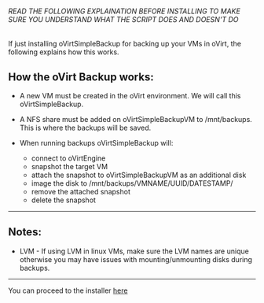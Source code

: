 
###### READ THE FOLLOWING EXPLAINATION BEFORE INSTALLING TO MAKE SURE YOU UNDERSTAND WHAT THE SCRIPT DOES AND DOESN'T DO


If just installing oVirtSimpleBackup for backing up your VMs in oVirt, the following explains how this works.

## How the oVirt Backup works:
* A new VM must be created in the oVirt environment. We will call this oVirtSimpleBackup.

* A NFS share must be added on oVirtSimpleBackupVM to /mnt/backups. This is where the backups will be saved.

* When running backups oVirtSimpleBackup will:

    * connect to oVirtEngine
    * snapshot the target VM
    * attach the snapshot to oVirtSimpleBackupVM as an additional disk
    * image the disk to /mnt/backups/VMNAME/UUID/DATESTAMP/
    * remove the attached snapshot
    * delete the snapshot
        
---
## Notes:
   
* LVM - If using LVM in linux VMs, make sure the LVM names are unique otherwise you may have issues with mounting/unmounting disks during backups.

---
        
You can proceed to the installer [here](https://github.com/zipurman/oVIRT_Simple_Backup/tree/master/server/installer/README.md)